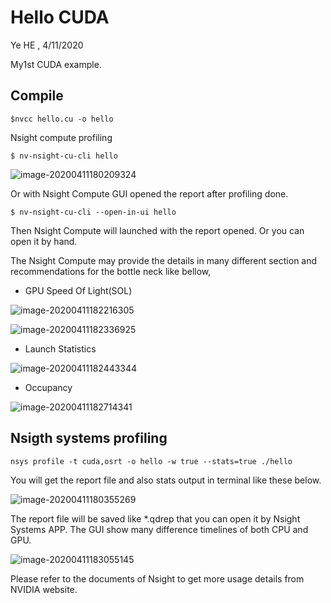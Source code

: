 # Hello CUDA
Ye HE , 4/11/2020



My1st CUDA example.

## Compile
```
$nvcc hello.cu -o hello
```



Nsight compute profiling

```
$ nv-nsight-cu-cli hello
```

![image-20200411180209324](C:\Users\yeh\AppData\Roaming\Typora\typora-user-images\image-20200411180209324.png)



Or with Nsight Compute GUI opened the report after profiling done.

```
$ nv-nsight-cu-cli --open-in-ui hello
```

Then Nsight Compute will launched with the report opened. Or you can open it by hand.

The Nsight Compute may provide the details in many different section and recommendations for the bottle neck like bellow,

- GPU Speed Of Light(SOL)

![image-20200411182216305](C:\Users\yeh\AppData\Roaming\Typora\typora-user-images\image-20200411182216305.png)

![image-20200411182336925](C:\Users\yeh\AppData\Roaming\Typora\typora-user-images\image-20200411182336925.png)

- Launch Statistics

![image-20200411182443344](C:\Users\yeh\AppData\Roaming\Typora\typora-user-images\image-20200411182443344.png)

- Occupancy

![image-20200411182714341](C:\Users\yeh\AppData\Roaming\Typora\typora-user-images\image-20200411182714341.png)



## Nsigth systems profiling

```
nsys profile -t cuda,osrt -o hello -w true --stats=true ./hello
```

You will get the report file and also stats output in terminal like these below.

![image-20200411180355269](C:\Users\yeh\AppData\Roaming\Typora\typora-user-images\image-20200411180355269.png)



The report file will be saved like *.qdrep that you can open it by Nsight Systems APP. The GUI show many difference timelines of both CPU and GPU.

![image-20200411183055145](C:\Users\yeh\AppData\Roaming\Typora\typora-user-images\image-20200411183055145.png)



Please refer to the documents of Nsight to get more usage details from NVIDIA website.